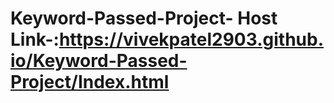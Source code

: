 # Keyword-Passed-Project- Host Link-:https://vivekpatel2903.github.io/Keyword-Passed-Project/Index.html
